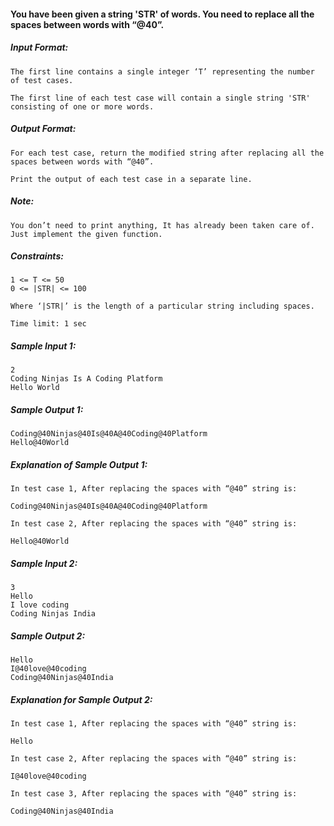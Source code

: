 <div _ngcontent-serverapp-c201="" class="description ng-star-inserted"><h4 id="you-have-been-given-a-string-39-str-39-of-words-you-need-to-replace-all-the-spaces-between-words-with-40">You have been given a string 'STR' of words. You need to replace all the spaces between words with “@40”.</h4>

<h5 id="input-format">Input Format:</h5>

<pre><code>The first line contains a single integer ‘T’ representing the number of test cases. 

The first line of each test case will contain a single string 'STR' consisting of one or more words. 
</code></pre>

<h5 id="output-format">Output Format:</h5>

<pre><code>For each test case, return the modified string after replacing all the spaces between words with “@40”.

Print the output of each test case in a separate line.
</code></pre>

<h5 id="note">Note:</h5>

<pre><code>You don’t need to print anything, It has already been taken care of. Just implement the given function.
</code></pre>

<h5 id="constraints">Constraints:</h5>

<pre><code>1 &lt;= T &lt;= 50
0 &lt;= |STR| &lt;= 100

Where ‘|STR|’ is the length of a particular string including spaces.

Time limit: 1 sec
</code></pre>
</div>
<div _ngcontent-serverapp-c201="" class="description ng-star-inserted"><h5>Sample Input 1:</h5>

<pre><code>2
Coding Ninjas Is A Coding Platform
Hello World
</code></pre>

<h5>Sample Output 1:</h5>

<pre><code>Coding@40Ninjas@40Is@40A@40Coding@40Platform
Hello@40World
</code></pre>

<h5>Explanation of Sample Output 1:</h5>

<pre><code>In test case 1, After replacing the spaces with “@40” string is: 

Coding@40Ninjas@40Is@40A@40Coding@40Platform

In test case 2, After replacing the spaces with “@40” string is: 

Hello@40World
</code></pre>

<h5>Sample Input 2:</h5>

<pre><code>3
Hello
I love coding
Coding Ninjas India
</code></pre>

<h5>Sample Output 2:</h5>

<pre><code>Hello
I@40love@40coding
Coding@40Ninjas@40India    
</code></pre>

<h5>Explanation for Sample Output 2:</h5>

<pre><code>In test case 1, After replacing the spaces with “@40” string is: 

Hello

In test case 2, After replacing the spaces with “@40” string is: 

I@40love@40coding

In test case 3, After replacing the spaces with “@40” string is: 

Coding@40Ninjas@40India
</code></pre>
</div>
